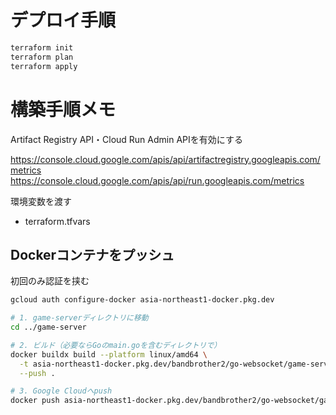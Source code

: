 # デプロイ手順

```bash
terraform init
terraform plan
terraform apply
```

# 構築手順メモ

Artifact Registry API・Cloud Run Admin APIを有効にする

https://console.cloud.google.com/apis/api/artifactregistry.googleapis.com/metrics
https://console.cloud.google.com/apis/api/run.googleapis.com/metrics

環境変数を渡す

- terraform.tfvars

## Dockerコンテナをプッシュ

初回のみ認証を挟む

```bash
gcloud auth configure-docker asia-northeast1-docker.pkg.dev
```

```bash
# 1. game-serverディレクトリに移動
cd ../game-server

# 2. ビルド（必要ならGoのmain.goを含むディレクトリで）
docker buildx build --platform linux/amd64 \
  -t asia-northeast1-docker.pkg.dev/bandbrother2/go-websocket/game-server:latest \
  --push .

# 3. Google Cloudへpush
docker push asia-northeast1-docker.pkg.dev/bandbrother2/go-websocket/game-server:latest
```
